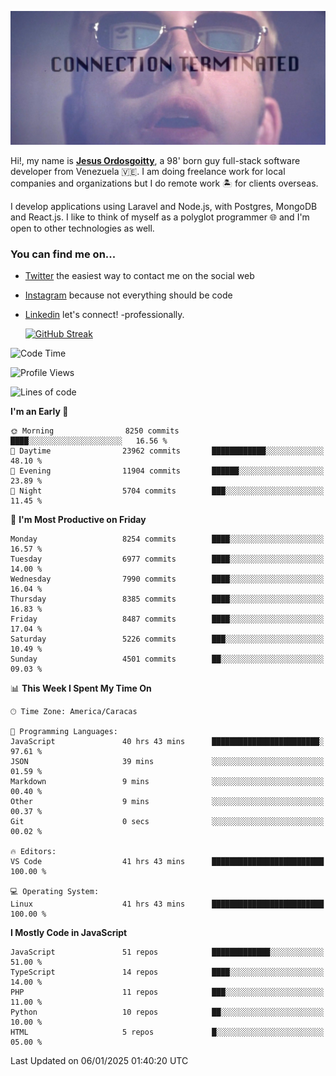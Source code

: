 ![hackers movie reference](./disconnected.jpg)

Hi!, my name is [**Jesus Ordosgoitty**](https://jodaz.dev), a 98' born guy full-stack software developer from Venezuela 🇻🇪. I am doing freelance work for local companies and organizations but I do remote work 🏝️ for clients overseas. 

I develop applications using Laravel and Node.js, with Postgres, MongoDB and React.js. I like to think of myself as a polyglot programmer 🌐 and I'm open to other technologies as well.

### You can find me on...

- [Twitter](https://twitter.com/jodaz_) the easiest way to contact me on the social web
- [Instagram](https://instagram.com/jodaz_) because not everything should be code
- [Linkedin](https://linkedin.com/in/jodaz) let's connect! -professionally.


    [![GitHub Streak](https://streak-stats.demolab.com?user=jodaz&theme=tokyonight)](https://git.io/streak-stats)

<!--START_SECTION:waka-->
![Code Time](http://img.shields.io/badge/Code%20Time-7%2C688%20hrs%2058%20mins-blue)

![Profile Views](http://img.shields.io/badge/Profile%20Views-0-blue)

![Lines of code](https://img.shields.io/badge/From%20Hello%20World%20I%27ve%20Written-83.0%20million%20lines%20of%20code-blue)

**I'm an Early 🐤** 

```text
🌞 Morning                8250 commits        ████░░░░░░░░░░░░░░░░░░░░░   16.56 % 
🌆 Daytime                23962 commits       ████████████░░░░░░░░░░░░░   48.10 % 
🌃 Evening                11904 commits       ██████░░░░░░░░░░░░░░░░░░░   23.89 % 
🌙 Night                  5704 commits        ███░░░░░░░░░░░░░░░░░░░░░░   11.45 % 
```
📅 **I'm Most Productive on Friday** 

```text
Monday                   8254 commits        ████░░░░░░░░░░░░░░░░░░░░░   16.57 % 
Tuesday                  6977 commits        ████░░░░░░░░░░░░░░░░░░░░░   14.00 % 
Wednesday                7990 commits        ████░░░░░░░░░░░░░░░░░░░░░   16.04 % 
Thursday                 8385 commits        ████░░░░░░░░░░░░░░░░░░░░░   16.83 % 
Friday                   8487 commits        ████░░░░░░░░░░░░░░░░░░░░░   17.04 % 
Saturday                 5226 commits        ███░░░░░░░░░░░░░░░░░░░░░░   10.49 % 
Sunday                   4501 commits        ██░░░░░░░░░░░░░░░░░░░░░░░   09.03 % 
```


📊 **This Week I Spent My Time On** 

```text
🕑︎ Time Zone: America/Caracas

💬 Programming Languages: 
JavaScript               40 hrs 43 mins      ████████████████████████░   97.61 % 
JSON                     39 mins             ░░░░░░░░░░░░░░░░░░░░░░░░░   01.59 % 
Markdown                 9 mins              ░░░░░░░░░░░░░░░░░░░░░░░░░   00.40 % 
Other                    9 mins              ░░░░░░░░░░░░░░░░░░░░░░░░░   00.37 % 
Git                      0 secs              ░░░░░░░░░░░░░░░░░░░░░░░░░   00.02 % 

🔥 Editors: 
VS Code                  41 hrs 43 mins      █████████████████████████   100.00 % 

💻 Operating System: 
Linux                    41 hrs 43 mins      █████████████████████████   100.00 % 
```

**I Mostly Code in JavaScript** 

```text
JavaScript               51 repos            █████████████░░░░░░░░░░░░   51.00 % 
TypeScript               14 repos            ████░░░░░░░░░░░░░░░░░░░░░   14.00 % 
PHP                      11 repos            ███░░░░░░░░░░░░░░░░░░░░░░   11.00 % 
Python                   10 repos            ██░░░░░░░░░░░░░░░░░░░░░░░   10.00 % 
HTML                     5 repos             █░░░░░░░░░░░░░░░░░░░░░░░░   05.00 % 
```




 Last Updated on 06/01/2025 01:40:20 UTC
<!--END_SECTION:waka-->
